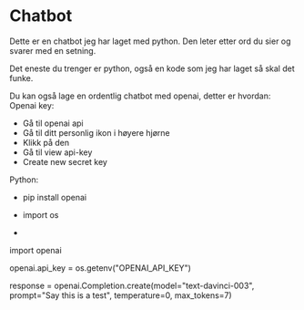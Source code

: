 # Chatbot
Dette er en chatbot jeg har laget med python.
Den leter etter ord du sier og svarer med en setning.

Det eneste du trenger er python, også en kode som jeg har laget så skal det funke.

Du kan også lage en ordentlig chatbot med openai, detter er hvordan:
Openai key:
-	Gå til openai api
-	Gå til ditt personlig ikon i høyere hjørne
-	Klikk på den
-	Gå til view api-key
-	Create new secret key

Python:
-	pip install openai

-	import os
-	
import openai

openai.api_key = os.getenv("OPENAI_API_KEY")

response = openai.Completion.create(model="text-davinci-003", prompt="Say this is a test", temperature=0, max_tokens=7)

